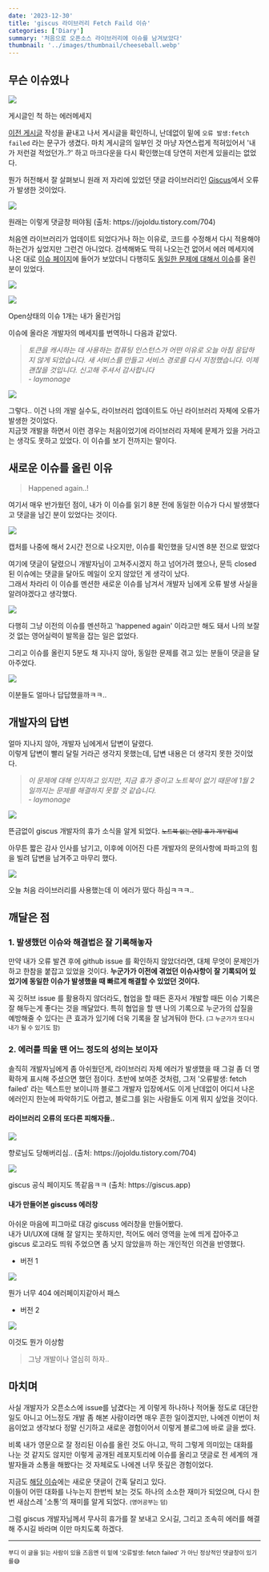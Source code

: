 ```yaml
---
date: '2023-12-30'
title: 'giscus 라이브러리 Fetch Faild 이슈'
categories: ['Diary']
summary: '처음으로 오픈소스 라이브러리에 이슈를 남겨보았다'
thumbnail: '../images/thumbnail/cheeseball.webp'
---
```


## 무슨 이슈였나

![](../images/content/2023-12-30-03-19-43.webp)

<div class="source">게시글인 척 하는 에러메세지</div>

[이전 게시글](https://cheeseb.github.io/blog/github-blog-with-gatsby-ts-index/) 작성을 끝내고 나서 게시글을 확인하니, 난데없이 밑에 `오류 발생:fetch failed` 라는 문구가 생겼다. 마치 게시글의 일부인 것 마냥 자연스럽게 적혀있어서 '내가 저런걸 적었던가..?' 하고 마크다운을 다시 확인했는데 당연히 저런게 있을리는 없었다.

뭔가 허전해서 잘 살펴보니 원래 저 자리에 있었던 댓글 라이브러리인 [Giscus](https://giscus.app)에서 오류가 발생한 것이었다.

![](../images/content/2023-12-30-00-17-39.webp)

<div class="source">원래는 이렇게 댓글창 떠야됨 (출처: https://jojoldu.tistory.com/704)</div>

처음엔 라이브러리가 업데이트 되었다거나 하는 이유로, 코드를 수정해서 다시 적용해야 하는건가 싶었지만 그런건 아니었다. 검색해봐도 딱히 나오는건 없어서 에러 메세지에 나온 대로 [이슈 페이지](https://github.com/giscus/giscus/issues)에 들어가 보았더니 다행히도 [동일한 문제에 대해서 이슈](https://github.com/giscus/giscus/issues/1250)를 올린 분이 있었다.

![](../images/content/2023-12-30-00-26-04.webp)

![](../images/content/2023-12-30-00-32-55.webp)

<div class="source">Open상태의 이슈 1개는 내가 올린거임</div>

이슈에 올라온 개발자의 메세지를 번역하니 다음과 같았다.

> _토큰을 캐시하는 데 사용하는 컴퓨팅 인스턴스가 어떤 이유로 오늘 아침 응답하지 않게 되었습니다. 새 서비스를 만들고 서비스 경로를 다시 지정했습니다. 이제 괜찮을 것입니다. 신고해 주셔서 감사합니다 <br/> - laymonage_

![](../images/content/2023-12-30-00-39-12.webp)

그렇다.. 이건 나의 개발 실수도, 라이브러리 업데이트도 아닌 라이브러리 자체에 오류가 발생한 것이었다.   
지금껏 개발을 하면서 이런 경우는 처음이었기에 라이브러리 자체에 문제가 있을 거라고는 생각도 못하고 있었다. 이 이슈를 보기 전까지는 말이다.

## 새로운 이슈를 올린 이유

> Happened again..!

여기서 매우 반가웠던 점이, 내가 이 이슈를 읽기 8분 전에 동일한 이슈가 다시 발생했다고 댓글을 남긴 분이 있었다는 것이다.

![](../images/content/2023-12-30-00-52-45.webp)

<div class="source">캡처를 나중에 해서 2시간 전으로 나오지만, 이슈를 확인했을 당시엔 8분 전으로 떴었다</div>

여기에 댓글이 달렸으니 개발자님이 고쳐주시겠지 하고 넘어가려 했으나, 문득 closed된 이슈에는 댓글을 달아도 메일이 오지 않았던 게 생각이 났다.   
그래서 차라리 이 이슈를 멘션한 새로운 이슈를 남겨서 개발자 님에게 오류 발생 사실을 알려야겠다고 생각했다.

![](../images/content/2023-12-30-01-03-21.webp)

다행히 그냥 이전의 이슈를 멘션하고 'happened again' 이라고만 해도 돼서 나의 보잘것 없는 영어실력이 발목을 잡는 일은 없었다.

그리고 이슈를 올린지 5분도 채 지나지 않아, 동일한 문제를 겪고 있는 분들이 댓글을 달아주었다.

![](../images/content/2023-12-30-01-08-21.webp)

<div class="source">이분들도 얼마나 답답했을까ㅋㅋ..</div>

## 개발자의 답변

얼마 지나지 않아, 개발자 님에게서 답변이 달렸다.   
이렇게 답변이 빨리 달릴 거라곤 생각지 못했는데, 답변 내용은 더 생각지 못한 것이었다.

> _이 문제에 대해 인지하고 있지만, 지금 휴가 중이고 노트북이 없기 때문에 1월 2일까지는 문제를 해결하지 못할 것 같습니다. <br/> - laymonage_

![](../images/content/2023-12-30-01-10-44.webp)

뜬금없이 giscus 개발자의 휴가 소식을 알게 되었다.
<small>~~노트북 없는 연말 휴가 개부럽네~~</small>

아무튼 짧은 감사 인사를 남기고, 이후에 이어진 다른 개발자의 문의사항에 파파고의 힘을 빌려 답변을 남겨주고 마무리 했다.

![](../images/content/2023-12-30-01-17-00.webp)

<div class="source">오늘 처음 라이브러리를 사용했는데 이 에러가 떴다 하심ㅋㅋㅋ..</div>

## 깨달은 점

### 1. 발생했던 이슈와 해결법은 잘 기록해놓자

만약 내가 오류 발견 후에 github issue 를 확인하지 않았더라면, 대체 무엇이 문제인가 하고 한참을 붙잡고 있었을 것이다. **누군가가 이전에 겪었던 이슈사항이 잘 기록되어 있었기에 동일한 이슈가 발생했을 때 빠르게 해결할 수 있었던 것이다.**

꼭 깃허브 issue 를 활용하지 않더라도, 협업을 할 때든 혼자서 개발할 때든 이슈 기록은 잘 해두는게 좋다는 것을 깨달았다. 특히 협업을 할 땐 나의 기록으로 누군가의 삽질을 예방해줄 수 있다는 큰 효과가 있기에 더욱 기록을 잘 남겨둬야 한다. <small>(그 누군가가 또다시 내가 될 수 있기도 함)</small>

### 2. 에러를 띄울 땐 어느 정도의 성의는 보이자

솔직히 개발자님에게 좀 아쉬웠던게, 라이브러리 자체 에러가 발생했을 때 그걸 좀 더 명확하게 표시해 주셨으면 했던 점이다. 초반에 보여준 것처럼, 그저 '오류발생: fetch failed' 라는 텍스트만 보이니까 블로그 개발자 입장에서도 이게 난데없이 어디서 나온 에러인지 한눈에 파악하기도 어렵고, 블로그를 읽는 사람들도 이게 뭐지 싶었을 것이다.

#### 라이브러리 오류의 또다른 피해자들..

![](../images/content/2023-12-30-00-11-42.webp)

<div class="source">향로님도 당해버리심.. (출처: https://jojoldu.tistory.com/704)</div>

![](../images/content/2023-12-30-00-10-08.webp)

<div class="source">giscus 공식 페이지도 똑같음ㅋㅋ (출처: https://giscus.app)</div>

#### 내가 만들어본 giscuss 에러창

아쉬운 마음에 피그마로 대강 giscuss 에러창을 만들어봤다.   
내가 UI/UX에 대해 잘 알지는 못하지만, 적어도 에러 영역을 눈에 띄게 잡아주고 giscus 로고라도 띄워 주었으면 좀 낫지 않았을까 하는 개인적인 의견을 반영했다.

- 버전 1

![](../images/content/2023-12-30-02-22-02.webp)

<div class="source">뭔가 너무 404 에러페이지같아서 패스</div>

- 버전 2

![](../images/content/2023-12-30-02-25-57.webp)

<div class="source">이것도 뭔가 이상함</div>

> 그냥 개발이나 열심히 하자..

## 마치며

사실 개발자가 오픈소스에 issue를 남겼다는 게 이렇게 하나하나 적어둘 정도로 대단한 일도 아니고 어느정도 개발 좀 해본 사람이라면 매우 흔한 일이겠지만, 나에겐 이번이 처음이었고 생각보다 정말 신기하고 새로운 경험이어서 이렇게 블로그에 바로 글을 썼다.

비록 내가 영문으로 잘 정리된 이슈를 올린 것도 아니고, 딱히 그렇게 의미있는 대화를 나눈 것 같지도 않지만 이렇게 공개된 레포지토리에 이슈를 올리고 댓글로 전 세계의 개발자들과 소통을 해봤다는 것 자체로도 나에겐 너무 뜻깊은 경험이었다.

지금도 [해당 이슈](https://github.com/giscus/giscus/issues/1269)에는 새로운 댓글이 간혹 달리고 있다.   
이들이 어떤 대화를 나누는지 한번씩 보는 것도 하나의 소소한 재미가 되었으며, 다시 한번 새삼스레 '소통'의 재미를 알게 되었다. <small>(영어공부는 덤)</small>

그럼 giscus 개발자님께서 무사히 휴가를 잘 보내고 오시길, 그리고 조속히 에러를 해결해 주시길 바라며 이만 마치도록 하겠다.

---

<small>부디 이 글을 읽는 사람이 있을 즈음엔 이 밑에 '오류발생: fetch failed' 가 아닌 정상적인 댓글창이 있기를😅</small>